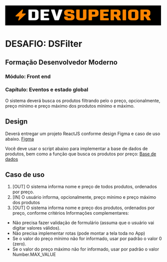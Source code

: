 ![DevSuperior](https://github.com/elderbr/assets/raw/main/DevSuperior/devSuperior_icon.png?raw=true)
# DESAFIO: DSFilter 

## Formação Desenvolvedor Moderno
### Módulo: Front end
### Capítulo: Eventos e estado global

O sistema deverá busca os produtos filtrando pelo o preço, opcionalmente, preço mínimo e preço máximo dos produtos mínimo e máximo.

## Design
Deverá entregar um projeto ReactJS conforme design Figma e caso de uso abaixo.
[Figma](https://www.figma.com/file/s21JDtjv3cRyUfetFYAzIJ/DSFilter)


Você deve usar o script abaixo para implementar a base de dados de produtos, bem como a função que busca
os produtos por preço:
[Base de dados](https://gist.github.com/acenelio/fa7d03cb660b35cd9986623f1f07aeb3)

## Caso de uso
1. [OUT] O sistema informa nome e preço de todos produtos, ordenados por preço.
2. [IN] O usuário informa, opcionalmente, preço mínimo e preço máximo dos produtos
3. [OUT] O sistema informa nome e preço dos produtos, ordenados por preço, conforme critérios
Informações complementares:
- Não precisa fazer validação de formulário (assuma que o usuário vai digitar valores válidos).
- Não precisa implementar rotas (pode montar a tela toda no App)
- Se o valor do preço mínimo não for informado, usar por padrão o valor 0 (zero).
- Se o valor do preço máximo não for informado, usar por padrão o valor Number.MAX_VALUE

